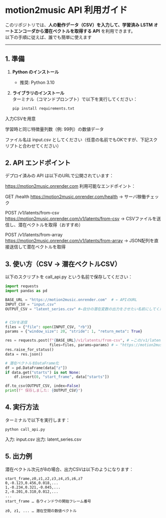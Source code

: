 #  motion2music API 利用ガイド

このリポジトリでは、**人の動作データ（CSV）を入力して、学習済み LSTM オートエンコーダから潜在ベクトルを取得する API** を利用できます。  
以下の手順に従えば、誰でも簡単に使えます 

---

##  1. 準備

1. **Python のインストール**  
   - 推奨: Python 3.10 

2. **ライブラリのインストール**  
   ターミナル（コマンドプロンプト）で以下を実行してください：
   ```bash
   pip install requirements.txt
入力CSVを用意

学習時と同じ特徴量列数（例: 99列）の数値データ

ファイル名は input.csv としてください（任意の名前でもOKですが、下記スクリプトと合わせてください）

## 2. API エンドポイント
デプロイ済みの API は以下のURLで公開されています：

https://motion2music.onrender.com
利用可能なエンドポイント：

GET /health
https://motion2music.onrender.com/health
→ サーバ稼働チェック

POST /v1/latents/from-csv
https://motion2music.onrender.com/v1/latents/from-csv
→ CSVファイルを送信し、潜在ベクトルを取得（おすすめ）

POST /v1/latents/from-array
https://motion2music.onrender.com/v1/latents/from-array
→ JSON配列を直接送信して潜在ベクトルを取得

## 3. 使い方（CSV → 潜在ベクトルCSV）
以下のスクリプトを call_api.py という名前で保存してください：

```python
import requests
import pandas as pd

BASE_URL = "https://motion2music.onrender.com"  # ← APIのURL
INPUT_CSV = "input.csv" 
OUTPUT_CSV = "latent_series.csv" #←自分の潜在変数の出力をさせたい名前にしてください


# CSVを送信
files = {"file": open(INPUT_CSV, "rb")}
params = {"window_size": 20, "stride": 1, "return_meta": True}

res = requests.post(f"{BASE_URL}/v1/latents/from-csv", # ←この/v1/latents/from-csvを指定しないと変換できない。
                    files=files, params=params) # ← "https://motion2music.onrender.com"これだけじゃだめ
res.raise_for_status()
data = res.json()

# 潜在ベクトルをDataFrame化
df = pd.DataFrame(data["z"])
if data.get("starts") is not None:
    df.insert(0, "start_frame", data["starts"])

df.to_csv(OUTPUT_CSV, index=False)
print(f" 保存しました: {OUTPUT_CSV}")
```

## 4. 実行方法
ターミナルで以下を実行します：

```
python call_api.py
```
入力: input.csv
出力: latent_series.csv

## 5. 出力例
潜在ベクトル次元が8の場合、出力CSVは以下のようになります：

```
start_frame,z0,z1,z2,z3,z4,z5,z6,z7
0,-0.123,0.456,0.018,...
1,-0.234,0.321,-0.045,...
2,-0.201,0.310,0.012,...
...
start_frame … 各ウィンドウの開始フレーム番号

z0, z1, ... … 潜在空間の数値ベクトル
```
